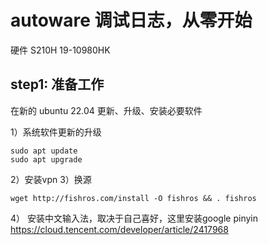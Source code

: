# autoware 调试日志，从零开始
硬件 S210H 19-10980HK 
## step1: 准备工作
在新的 ubuntu 22.04 更新、升级、安装必要软件

1）系统软件更新的升级
```
sudo apt update
sudo apt upgrade
```
2）安装vpn 
3）换源
```
wget http://fishros.com/install -O fishros && . fishros
```
4） 安装中文输入法，取决于自己喜好，这里安装google pinyin
https://cloud.tencent.com/developer/article/2417968

